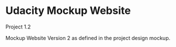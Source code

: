 Udacity Mockup Website
======================
Project 1.2

Mockup Website Version 2 as defined in the project design mockup.
